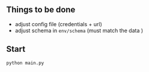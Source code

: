 ## Things to be done
 - adjust config file (credentials + url) 
 - adjust schema in `env/schema` (must match the data ) 

## Start
```py
python main.py
```
